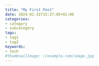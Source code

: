 ```yaml
---
title: "My First Post"
date: 2024-01-31T15:37:05+01:00
categories:
- category
- subcategory
tags:
- tag1
- tag2
keywords:
- tech
#thumbnailImage: //example.com/image.jpg
---
```


<!--more-->
